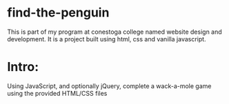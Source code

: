 # find-the-penguin
This is part of my program at conestoga college named website design and development. It is a project built using html, css and vanilla javascript.
# Intro:
Using JavaScript, and optionally jQuery, complete a wack-a-mole game using the provided HTML/CSS files
